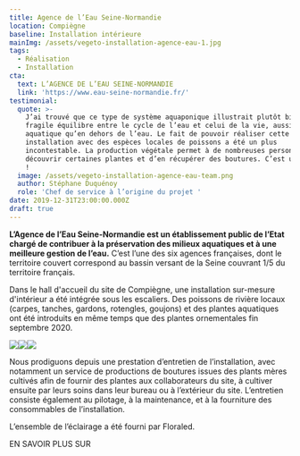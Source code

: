 ```yaml
---
title: Agence de l’Eau Seine-Normandie
location: Compiègne
baseline: Installation intérieure
mainImg: /assets/vegeto-installation-agence-eau-1.jpg
tags:
  - Réalisation
  - Installation
cta:
  text: L’AGENCE DE L’EAU SEINE-NORMANDIE
  link: 'https://www.eau-seine-normandie.fr/'
testimonial:
  quote: >-
    J’ai trouvé que ce type de système aquaponique illustrait plutôt bien le
    fragile équilibre entre le cycle de l’eau et celui de la vie, aussi bien
    aquatique qu’en dehors de l’eau. Le fait de pouvoir réaliser cette
    installation avec des espèces locales de poissons a été un plus
    incontestable. La production végétale permet à de nombreuses personnes de
    découvrir certaines plantes et d’en récupérer des boutures. C’est un succès
    !
  image: /assets/vegeto-installation-agence-eau-team.png
  author: Stéphane Duquénoy
  role: 'Chef de service à l’origine du projet '
date: 2019-12-31T23:00:00.000Z
draft: true
---
```


**L’Agence de l’Eau Seine-Normandie est un établissement public de l’Etat chargé de contribuer à la préservation des milieux aquatiques et à une meilleure gestion de l’eau.** C’est l’une des six agences françaises, dont le territoire couvert correspond au bassin versant de la Seine couvrant 1/5 du territoire français.

Dans le hall d'accueil du site de Compiègne, une installation sur-mesure d'intérieur a été intégrée sous les escaliers. Des poissons de rivière locaux (carpes, tanches, gardons, rotengles, goujons) et des plantes aquatiques ont été introduits en même temps que des plantes ornementales fin septembre 2020. 

![](/assets/vegeto-installation-agence-eau-2.jpg)![](/assets/vegeto-installation-agence-eau-3.jpg)![](/assets/vegeto-installation-agence-eau-4.jpg)

Nous prodiguons depuis une prestation d’entretien de l’installation, avec notamment un service de productions de boutures issues des plants mères cultivés afin de fournir des plantes aux collaborateurs du site, à cultiver ensuite par leurs soins dans leur bureau ou à l’extérieur du site. L’entretien consiste également au pilotage, à la maintenance, et à la fourniture des consommables de l’installation. 

L’ensemble de l’éclairage a été fourni par Floraled.

EN SAVOIR PLUS SUR
